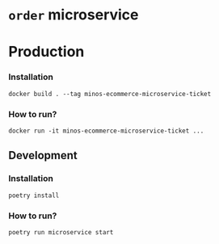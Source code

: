 # `order` microservice

# Production

### Installation

```shell
docker build . --tag minos-ecommerce-microservice-ticket
```

### How to run?

```shell
docker run -it minos-ecommerce-microservice-ticket ...
```

## Development

### Installation

```shell
poetry install
```

### How to run?

```shell
poetry run microservice start
```
